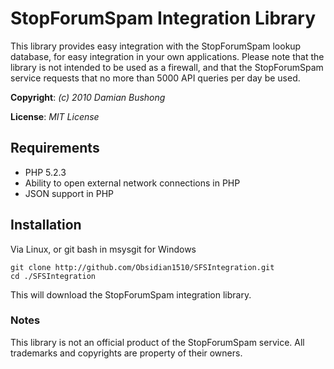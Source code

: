 # StopForumSpam Integration Library

This library provides easy integration with the StopForumSpam lookup database, for easy integration in your own applications.
Please note that the library is not intended to be used as a firewall, and that the StopForumSpam service requests that no more than 5000 API queries per day be used.

**Copyright**: *(c) 2010 Damian Bushong*

**License**: *MIT License*

## Requirements

* PHP 5.2.3
* Ability to open external network connections in PHP
* JSON support in PHP

## Installation

Via Linux, or git bash in msysgit for Windows

	git clone http://github.com/Obsidian1510/SFSIntegration.git
	cd ./SFSIntegration

This will download the StopForumSpam integration library.

### Notes

This library is not an official product of the StopForumSpam service.
All trademarks and copyrights are property of their owners.
